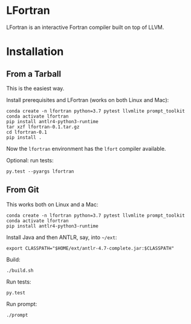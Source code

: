 # LFortran

LFortran is an interactive Fortran compiler built on top of LLVM.

# Installation

## From a Tarball

This is the easiest way.

Install prerequisites and LFortran (works on both Linux and Mac):
```
conda create -n lfortran python=3.7 pytest llvmlite prompt_toolkit
conda activate lfortran
pip install antlr4-python3-runtime
tar xzf lfortran-0.1.tar.gz
cd lfortran-0.1
pip install .
```

Now the `lfortran` environment has the `lfort` compiler available.

Optional: run tests:
```
py.test --pyargs lfortran
```


## From Git

This works both on Linux and a Mac:

```
conda create -n lfortran python=3.7 pytest llvmlite prompt_toolkit
conda activate lfortran
pip install antlr4-python3-runtime
```

Install Java and then ANTLR, say, into `~/ext`:
```
export CLASSPATH="$HOME/ext/antlr-4.7-complete.jar:$CLASSPATH"
```

Build:
```
./build.sh
```

Run tests:

```
py.test
```

Run prompt:
```
./prompt
```
